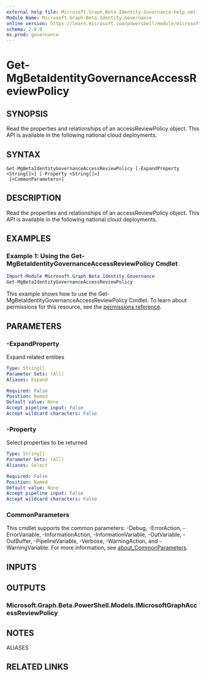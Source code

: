 ```yaml
---
external help file: Microsoft.Graph.Beta.Identity.Governance-help.xml
Module Name: Microsoft.Graph.Beta.Identity.Governance
online version: https://learn.microsoft.com/powershell/module/microsoft.graph.beta.identity.governance/get-mgbetaidentitygovernanceaccessreviewpolicy
schema: 2.0.0
ms.prod: governance
---
```


# Get-MgBetaIdentityGovernanceAccessReviewPolicy

## SYNOPSIS
Read the properties and relationships of an accessReviewPolicy object.
This API is available in the following national cloud deployments.

## SYNTAX

```
Get-MgBetaIdentityGovernanceAccessReviewPolicy [-ExpandProperty <String[]>] [-Property <String[]>]
 [<CommonParameters>]
```

## DESCRIPTION
Read the properties and relationships of an accessReviewPolicy object.
This API is available in the following national cloud deployments.

## EXAMPLES
### Example 1: Using the Get-MgBetaIdentityGovernanceAccessReviewPolicy Cmdlet
```powershell
Import-Module Microsoft.Graph.Beta.Identity.Governance
Get-MgBetaIdentityGovernanceAccessReviewPolicy
```
This example shows how to use the Get-MgBetaIdentityGovernanceAccessReviewPolicy Cmdlet.
To learn about permissions for this resource, see the [permissions reference](/graph/permissions-reference).

## PARAMETERS

### -ExpandProperty
Expand related entities

```yaml
Type: String[]
Parameter Sets: (All)
Aliases: Expand

Required: False
Position: Named
Default value: None
Accept pipeline input: False
Accept wildcard characters: False
```

### -Property
Select properties to be returned

```yaml
Type: String[]
Parameter Sets: (All)
Aliases: Select

Required: False
Position: Named
Default value: None
Accept pipeline input: False
Accept wildcard characters: False
```

### CommonParameters
This cmdlet supports the common parameters: -Debug, -ErrorAction, -ErrorVariable, -InformationAction, -InformationVariable, -OutVariable, -OutBuffer, -PipelineVariable, -Verbose, -WarningAction, and -WarningVariable. For more information, see [about_CommonParameters](http://go.microsoft.com/fwlink/?LinkID=113216).

## INPUTS

## OUTPUTS

### Microsoft.Graph.Beta.PowerShell.Models.IMicrosoftGraphAccessReviewPolicy
## NOTES

ALIASES

## RELATED LINKS
